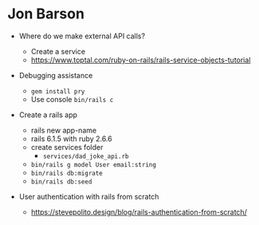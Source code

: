 # Jon Barson
* Where do we make external API calls?
  * Create a service
  * https://www.toptal.com/ruby-on-rails/rails-service-objects-tutorial

* Debugging assistance
  * ```gem install pry```
  * Use console ```bin/rails c``` 

* Create a rails app
  * rails new app-name
  * rails 6.1.5 with ruby 2.6.6
  * create services folder
    * ```services/dad_joke_api.rb```
  * ```bin/rails g model User email:string```
  * ```bin/rails db:migrate```
  * ```bin/rails db:seed```
* User authentication with rails from scratch
  * https://stevepolito.design/blog/rails-authentication-from-scratch/